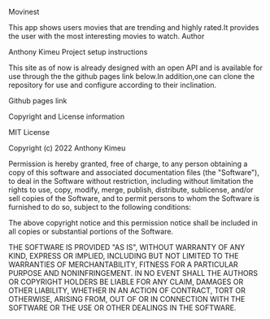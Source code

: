 Movinest

This app shows users movies that are trending and highly rated.It provides the user with the most interesting movies to watch.
Author

Anthony Kimeu
Project setup instructions

This site as of now is already designed with an open API and is available for use through the the github pages link below.In addition,one can clone the repository for use and configure according to their inclination.

Github pages link

Copyright and License information

MIT License

Copyright (c) 2022 Anthony Kimeu

Permission is hereby granted, free of charge, to any person obtaining a copy
of this software and associated documentation files (the "Software"), to deal
in the Software without restriction, including without limitation the rights
to use, copy, modify, merge, publish, distribute, sublicense, and/or sell
copies of the Software, and to permit persons to whom the Software is
furnished to do so, subject to the following conditions:

The above copyright notice and this permission notice shall be included in all
copies or substantial portions of the Software.

THE SOFTWARE IS PROVIDED "AS IS", WITHOUT WARRANTY OF ANY KIND, EXPRESS OR
IMPLIED, INCLUDING BUT NOT LIMITED TO THE WARRANTIES OF MERCHANTABILITY,
FITNESS FOR A PARTICULAR PURPOSE AND NONINFRINGEMENT. IN NO EVENT SHALL THE
AUTHORS OR COPYRIGHT HOLDERS BE LIABLE FOR ANY CLAIM, DAMAGES OR OTHER
LIABILITY, WHETHER IN AN ACTION OF CONTRACT, TORT OR OTHERWISE, ARISING FROM,
OUT OF OR IN CONNECTION WITH THE SOFTWARE OR THE USE OR OTHER DEALINGS IN THE
SOFTWARE.